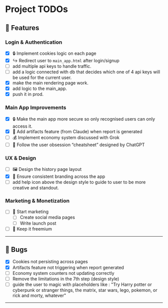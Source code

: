 # Project TODOs

## 🚀 Features

### Login & Authentication
- [x] 🔒 Implement cookies logic on each page
- [x] ↪️ Redirect user to `main_app.html` after login/signup
- [ ] add multiple api keys to handle traffic.
- [ ] add a logic connected with db that decides which one of 4 api keys will be used for the current user.
- [x] make the main rendering page work.
- [x] add logic to the main_app.
- [x] push it in prod.

### Main App Improvements
- [x] 🔒 Make the main app more secure so only recognised users can only access it.
- [x] 📝 Add artifacts feature (from Claude) when report is generated
- [ ] 💰 Implement economy system discussed with Grok
- [ ] 📜 Follow the user obsession “cheatsheet” designed by ChatGPT

### UX & Design
- [ ] 🖼️ Design the history page layout
- [x] 🎨 Ensure consistent branding across the app
- [ ] add help icon above the design style to guide to user to be more creative and standout.

### Marketing & Monetization
- [ ] 📢 Start marketing
  - [ ] Create social media pages
  - [ ] Write launch post
- [ ] 💎 Keep it freemium

---

## 🐛 Bugs
- [x] Cookies not persisting across pages
- [x] Artifacts feature not triggering when report generated
- [ ] Economy system counters not updating correctly
- [ ] Remove the limitations in the 7th step (design style)
- [ ] guide the user to magic with placeholders like : "Try Harry potter or cyberpunk or stranger things, the matrix, star wars, lego, pokemon, or rick and morty, whatever"

---